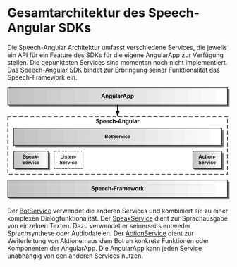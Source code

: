 # Gesamtarchitektur des Speech-Angular SDKs


Die Speech-Angular Architektur umfasst verschiedene Services, die jeweils ein API für ein Feature des SDKs für die eigene AngularApp zur Verfügung stellen. Die gepunkteten Services sind momentan noch nicht implementiert. Das Speech-Angular SDK bindet zur Erbringung seiner Funktionalität das Speech-Framework ein.

![Gesamtarchitektur](Architektur-1.gif)

Der [BotService](BotService.md) verwendet die anderen Services und kombiniert sie zu einer komplexen Dialogfunktionalität.
Der [SpeakService](SpeakService.md) dient zur Sprachausgabe von einzelnen Texten. Dazu verwendet er seinerseits entweder Sprachsynthese oder Audiodateien. Der [ActionService](ActionService.md) dient zur Weiterleitung von Aktionen aus dem Bot an konkrete Funktionen oder Komponenten der AngularApp. Die AngularApp kann jeden Service unabhängig von den anderen Services nutzen.  

